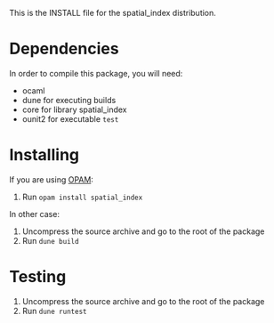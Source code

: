 This is the INSTALL file for the spatial_index distribution.

Dependencies
============

In order to compile this package, you will need:

* ocaml
* dune for executing builds
* core for library spatial_index
* ounit2 for executable `test`

Installing
==========

If you are using [OPAM](http://opam.ocaml.org/):

1. Run `opam install spatial_index`

In other case:

1. Uncompress the source archive and go to the root of the package
2. Run `dune build`

Testing
=======

1. Uncompress the source archive and go to the root of the package
2. Run `dune runtest`
